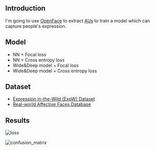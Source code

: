 ## Introduction

I'm going to use [OpenFace](https://github.com/TadasBaltrusaitis/OpenFace) to extract [AUs](https://www.cs.cmu.edu/~face/facs.htm) to train a model which can capture people's expression.

## Model

- NN + Focal loss
- NN + Cross entropy loss
- Wide&Deep model + Focal loss
- Wide&Deep model + Cross entropy loss

## Dataset

- [Expression in-the-Wild (ExpW) Dataset](http://mmlab.ie.cuhk.edu.hk/projects/socialrelation/index.html)
- [Real-world Affective Faces Database](http://www.whdeng.cn/raf/model1.html)

## Results

![loss](/Users/andrew/Desktop/Script/Graduation-Project/face_model/results/loss.png)

![confusion_matrix](/Users/andrew/Desktop/Script/Graduation-Project/face_model/results/confusion_matrix.png)